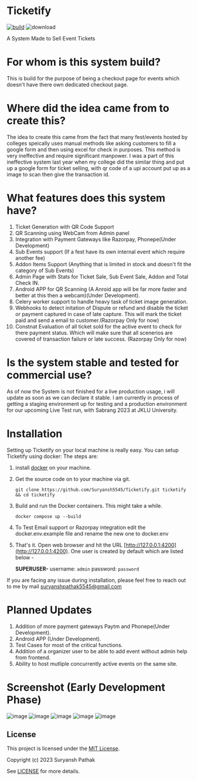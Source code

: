 # Ticketify

[![build](https://github.com/Suryansh5545/Ticketify/actions/workflows/django.yml/badge.svg)](https://github.com/Suryansh5545/Ticketify/actions/workflows/django.yml)
![download](https://github.com/Suryansh5545/Ticketify/assets/34577232/d0c3bd6b-de68-4f74-b670-d519b4070cb5)



A System Made to Sell Event Tickets

# For whom is this system build?
This is build for the purpose of being a checkout page for events which doesn't have there own dedicated checkout page.

# Where did the idea came from to create this?
The idea to create this came from the fact that many fest/events hosted by colleges speically uses manual methods like asking customers to fill a google form and then using excel for check in purposes. This method is very ineffective and require significant manpower. I was a part of this ineffective system last year when my college did the similar thing and put up a google form for ticket selling, with qr code of a upi account put up as a image to scan then give the transaction id.


# What features does this system have?
1. Ticket Generation with QR Code Support
2. QR Scanning using WebCam from Admin panel
3. Integration with Payment Gateways like Razorpay, Phonepe(Under Development)
4. Sub Events support (If a fest have its own internal event which require another fee)
5. Addon Items Support (Anything that is limited in stock and doesn't fit the category of Sub Events)
6. Admin Page with Stats for Ticket Sale, Sub Event Sale, Addon and Total Check IN.
7. Android APP for QR Scanning (A Anroid app will be far more faster and better at this then a webcam)(Under Development).
8. Celery worker support to handle heavy task of ticket image generation.
9. Webhooks to detect initation of Dispute or refund and disable the ticket or payment captured in case of late capture. This will mark the ticket paid and send a email to customer.(Razorpay Only for now)
10. Constnat Evaluation of all ticket sold for the active event to check for there payment status. Which will make sure that all scenerios are covered of transaction failure or late success. (Razorpay Only for now)

# Is the system stable and tested for commercial use?
As of now the System is not finished for a live production usage, i will update as soon as we can declare it stable.
I am currently in process of getting a staging environment up for testing and a production environment for our upcoming Live Test run, with Sabrang 2023 at JKLU University.

# Installation
Setting up Ticketify on your local machine is really easy. You can setup Ticketify using docker: The steps are:
1. install [docker](https://docs.docker.com/install/) on your machine.

2. Get the source code on to your machine via git.

    ```shell
    git clone https://github.com/Suryansh5545/Ticketify.git ticketify && cd ticketify
    ```

3. Build and run the Docker containers. This might take a while.

    ```
    docker compose up --build
    ```
4. To Test Email support or Razorpay integration edit the docker.env.example file and rename the new one to docker.env
5. That's it. Open web browser and hit the URL [http://127.0.0.1:4200](http://127.0.0.1:4200). One user is created by default which are listed below -

    **SUPERUSER-** username: `admin` password: `password`

If you are facing any issue during installation, please feel free to reach out to me by mail [suryanshpathak5545@gmail.com](mailto:suryanshpathak5545@gmail.com)

# Planned Updates
1. Addition of more payment gateways Paytm and Phonepe(Under Development).
2. Android APP (Under Development).
3. Test Cases for most of the critical functions.
4. Addition of a organizer user to be able to add event without admin help from frontend.
5. Ability to host mutliple concurrently active events on the same site.

# Screenshot (Early Development Phase)
![image](https://github.com/Suryansh5545/Ticketify/assets/34577232/1874be8f-f40d-4038-abc4-479b9cbd53b9)
![image](https://github.com/Suryansh5545/Ticketify/assets/34577232/62f31e56-ebfe-41b3-9cba-54f108022571)
![image](https://github.com/Suryansh5545/Ticketify/assets/34577232/631b3526-236a-4aff-bceb-0f7868f383d8)
![image](https://github.com/Suryansh5545/Ticketify/assets/34577232/9bb1fc2d-e409-401a-88c1-8f22e3e1b6be)
![image](https://github.com/Suryansh5545/Ticketify/assets/34577232/6f20f547-0a2a-4f52-a20b-af1c35f439de)


## License

This project is licensed under the [MIT License](LICENSE.txt).

Copyright (c) 2023 Suryansh Pathak

See [LICENSE](LICENSE) for more details.





